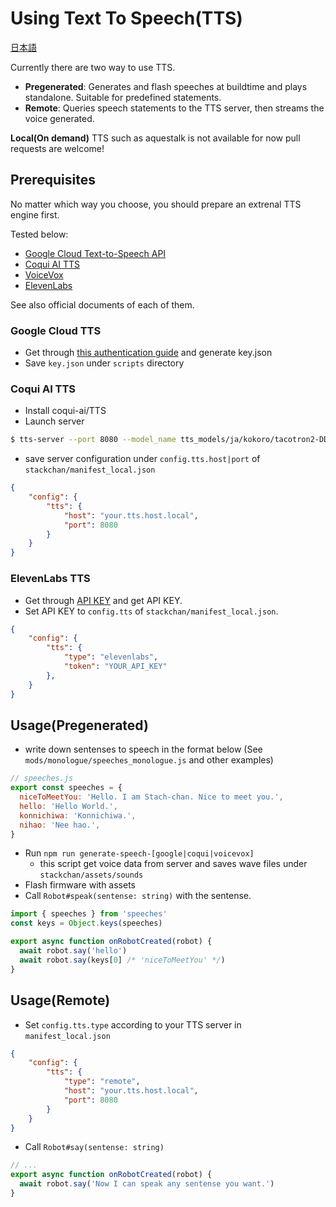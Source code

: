 # Using Text To Speech(TTS)

[日本語](./text-to-speech_ja.md)

Currently there are two way to use TTS.

* __Pregenerated__: Generates and flash speeches at buildtime and plays standalone. Suitable for predefined statements.
* __Remote__: Queries speech statements to the TTS server, then streams the voice generated.

__Local(On demand)__ TTS such as aquestalk is not available for now pull requests are welcome!

## Prerequisites

No matter which way you choose, you should prepare an extrenal TTS engine first.

Tested below:

* [Google Cloud Text-to-Speech API](https://cloud.google.com/text-to-speech)
* [Coqui AI TTS](https://github.com/coqui-ai/TTS)
* [VoiceVox](https://github.com/Hiroshiba/voicevox_engine)
* [ElevenLabs](https://elevenlabs.io/speech-synthesis)

See also official documents of each of them.

### Google Cloud TTS

* Get through [this authentication guide](https://cloud.google.com/docs/authentication/getting-started) and generate key.json
* Save `key.json` under `scripts` directory

### Coqui AI TTS

* Install coqui-ai/TTS
* Launch server

```sh
$ tts-server --port 8080 --model_name tts_models/ja/kokoro/tacotron2-DDC
```

* save server configuration under `config.tts.host|port` of `stackchan/manifest_local.json`

```json
{
    "config": {
        "tts": {
            "host": "your.tts.host.local",
            "port": 8080
        }
    }
}
```

### ElevenLabs TTS
* Get through [API KEY](https://docs.elevenlabs.io/authentication/01-xi-api-key) and get API KEY.
* Set API KEY to `config.tts` of `stackchan/manifest_local.json`.
```json
{
    "config": {
        "tts": {
            "type": "elevenlabs",
            "token": "YOUR_API_KEY"
        },
    }
}
```

## Usage(Pregenerated)

* write down sentenses to speech in the format below (See `mods/monologue/speeches_monologue.js` and other examples)

```javascript
// speeches.js
export const speeches = {
  niceToMeetYou: 'Hello. I am Stach-chan. Nice to meet you.',
  hello: 'Hello World.',
  konnichiwa: 'Konnichiwa.',
  nihao: 'Nee hao.',
}
```

* Run `npm run generate-speech-[google|coqui|voicevox]`
  * this script get voice data from server and saves wave files under `stackchan/assets/sounds`
* Flash firmware with assets
* Call `Robot#speak(sentense: string)` with the sentense.

```javascript
import { speeches } from 'speeches'
const keys = Object.keys(speeches)

export async function onRobotCreated(robot) {
  await robot.say('hello')
  await robot.say(keys[0] /* 'niceToMeetYou' */)
}
```

## Usage(Remote)

* Set `config.tts.type` according to your TTS server in `manifest_local.json`

```json
{
    "config": {
        "tts": {
            "type": "remote",
            "host": "your.tts.host.local",
            "port": 8080
        }
    }
}
```

* Call `Robot#say(sentense: string)`

```javascript
// ...
export async function onRobotCreated(robot) {
  await robot.say('Now I can speak any sentense you want.')
}
```
